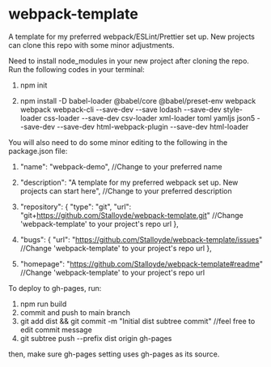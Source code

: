 # webpack-template

A template for my preferred webpack/ESLint/Prettier set up. New projects can clone this repo with some minor adjustments.

Need to install node_modules in your new project after cloning the repo. Run the following codes in your terminal:

1. npm init

2. npm install -D babel-loader @babel/core @babel/preset-env webpack webpack webpack-cli --save-dev --save lodash --save-dev style-loader css-loader --save-dev csv-loader xml-loader toml yamljs json5 --save-dev --save-dev html-webpack-plugin --save-dev html-loader

You will also need to do some minor editing to the following in the package.json file:

1.  "name": "webpack-demo", //Change to your preferred name

2.  "description": "A template for my preferred webpack set up. New projects can start here", //Change to your preferred description

3.  "repository": {
    "type": "git",
    "url": "git+https://github.com/Stalloyde/webpack-template.git" //Change 'webpack-template' to your project's repo url
    },
4.  "bugs": {
    "url": "https://github.com/Stalloyde/webpack-template/issues" //Change 'webpack-template' to your project's repo url
    },

5.  "homepage": "https://github.com/Stalloyde/webpack-template#readme" //Change 'webpack-template' to your project's repo url

To deploy to gh-pages, run:

1. npm run build
2. commit and push to main branch
3. git add dist && git commit -m "Initial dist subtree commit" //feel free to edit commit message
4. git subtree push --prefix dist origin gh-pages

then, make sure gh-pages setting uses gh-pages as its source.
